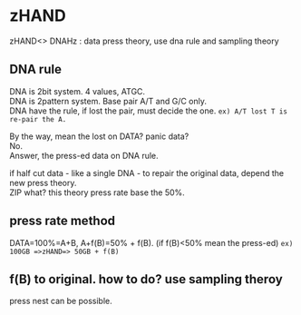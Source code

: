 # zHAND
zHAND&lt;> DNAHz : data press theory, use dna rule and sampling theory

## DNA rule
DNA is 2bit system. 4 values, ATGC.  
DNA is 2pattern system. Base pair A/T and G/C only.  
DNA have the rule, if lost the pair, must decide the one. ```ex) A/T lost T is re-pair the A.```

By the way, mean the lost on DATA? panic data?  
No.   
Answer, the press-ed data on DNA rule.   

if half cut data - like a single DNA - to repair the original data, depend the new press theory.   
ZIP what? this theory press rate base the 50%.

## press rate method
DATA=100%=A+B, A+f(B)=50% + f(B). (if f(B)<50% mean the press-ed)
```ex) 100GB =>zHAND=> 50GB + f(B)```

## f(B) to original. how to do? use sampling theroy

press nest can be possible.
